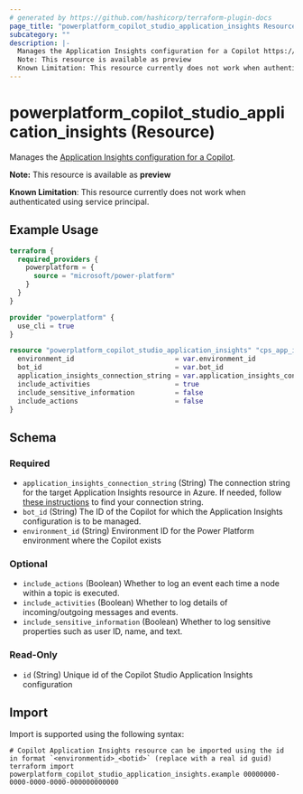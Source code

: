 ```yaml
---
# generated by https://github.com/hashicorp/terraform-plugin-docs
page_title: "powerplatform_copilot_studio_application_insights Resource - powerplatform"
subcategory: ""
description: |-
  Manages the Application Insights configuration for a Copilot https://learn.microsoft.com/en-us/microsoft-copilot-studio/advanced-bot-framework-composer-capture-telemetry?tabs=webApp.
  Note: This resource is available as preview
  Known Limitation: This resource currently does not work when authenticated using service principal.
---
```


# powerplatform_copilot_studio_application_insights (Resource)

Manages the [Application Insights configuration for a Copilot](https://learn.microsoft.com/en-us/microsoft-copilot-studio/advanced-bot-framework-composer-capture-telemetry?tabs=webApp).

**Note:** This resource is available as **preview**

**Known Limitation**: This resource currently does not work when authenticated using service principal.

## Example Usage

```terraform
terraform {
  required_providers {
    powerplatform = {
      source = "microsoft/power-platform"
    }
  }
}

provider "powerplatform" {
  use_cli = true
}

resource "powerplatform_copilot_studio_application_insights" "cps_app_insights_config" {
  environment_id                         = var.environment_id
  bot_id                                 = var.bot_id
  application_insights_connection_string = var.application_insights_connection_string
  include_activities                     = true
  include_sensitive_information          = false
  include_actions                        = false
}
```

<!-- schema generated by tfplugindocs -->
## Schema

### Required

- `application_insights_connection_string` (String) The connection string for the target Application Insights resource in Azure. If needed, follow [these instructions](https://learn.microsoft.com/en-us/azure/azure-monitor/app/connection-strings?tabs=net#find-your-connection-string) to find your connection string.
- `bot_id` (String) The ID of the Copilot for which the Application Insights configuration is to be managed.
- `environment_id` (String) Environment ID for the Power Platform environment where the Copilot exists

### Optional

- `include_actions` (Boolean) Whether to log an event each time a node within a topic is executed.
- `include_activities` (Boolean) Whether to log details of incoming/outgoing messages and events.
- `include_sensitive_information` (Boolean) Whether to log sensitive properties such as user ID, name, and text.

### Read-Only

- `id` (String) Unique id of the Copilot Studio Application Insights configuration

## Import

Import is supported using the following syntax:

```shell
# Copilot Application Insights resource can be imported using the id in format `<environmentid>_<botid>` (replace with a real id guid)
terraform import powerplatform_copilot_studio_application_insights.example 00000000-0000-0000-0000-000000000000
```
